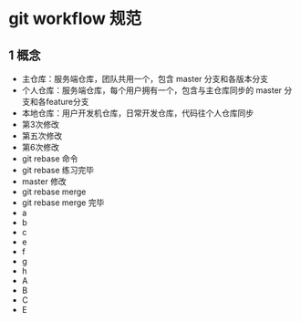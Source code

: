 # git workflow 规范
## 1 概念
+ 主仓库：服务端仓库，团队共用一个，包含 master 分支和各版本分支
+ 个人仓库：服务端仓库，每个用户拥有一个，包含与主仓库同步的 master 分支和各feature分支
+ 本地仓库：用户开发机仓库，日常开发仓库，代码往个人仓库同步
+ 第3次修改
+ 第五次修改
+ 第6次修改
+ git rebase 命令
+ git rebase 练习完毕
+ master 修改
+ git rebase merge
+ git rebase merge 完毕
+ a
+ b
+ c
+ e
+ f
+ g
+ h
+ A
+ B
+ C
+ E
